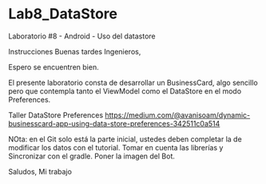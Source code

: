 # Lab8_DataStore
Laboratorio #8 - Android - Uso del datastore

Instrucciones
Buenas tardes Ingenieros,

Espero se encuentren bien.

El presente laboratorio consta de desarrollar un BusinessCard, algo sencillo pero que contempla tanto el ViewModel como el DataStore en el modo Preferences.

Taller DataStore Preferences 
https://medium.com/@avanisoam/dynamic-businesscard-app-using-data-store-preferences-342511c0a514

NOta: en el Git solo está la parte inicial, ustedes deben completar la de modificar los datos con el tutorial.  Tomar en cuenta las librerías y Sincronizar con el gradle. Poner la imagen del Bot.

Saludos,
Mi trabajo
